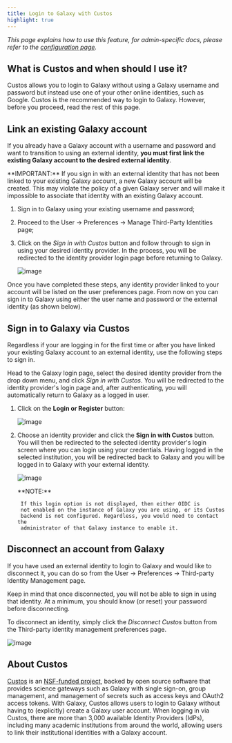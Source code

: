 ```yaml
---
title: Login to Galaxy with Custos
highlight: true
---
```


_This page explains how to use this feature, for admin-specific docs, please
refer to the [configuration page](/authnz/config/oidc/idps/custos/)._


## What is Custos and when should I use it?

Custos allows you to login to Galaxy without using a Galaxy username and
password but instead use one of your other online identities, such as Google.
Custos is the recommended way to login to Galaxy. However, before you proceed,
read the rest of this page.


## Link an existing Galaxy account

If you already have a Galaxy account with a username and password and want to
transition to using an external identity, **you must first link the existing
Galaxy account to the desired external identity**.

<div class="alert alert-info" role="alert">
    **IMPORTANT:** If you sign in with an external identity that has not been
    linked to your existing Galaxy account, a new Galaxy account will be created.
    This may violate the policy of a given Galaxy server and will make it
    impossible to associate that identity with an existing Galaxy account.
</div>

1. Sign in to Galaxy using your existing username and password;
2. Proceed to the User -> Preferences -> Manage Third-Party Identities page;
3. Click on the *Sign in with Custos* button and follow through to
   sign in using your desired identity provider. In the process, you will be
   redirected to the identity provider login page before returning to Galaxy.

   ![image](/authnz/use/oidc/idps/custos/user-preferences.png)

Once you have completed these steps, any identity provider linked to your
account will be listed on the user preferences page. From now on you can sign
in to Galaxy using either the user name and password or the external identity
(as shown below).

## Sign in to Galaxy via Custos

Regardless if your are logging in for the first time or after you have linked
your existing Galaxy account to an external identity, use the following steps
to sign in.

Head to the Galaxy login page, select the desired identity provider from the
drop down menu, and click *Sign in with Custos*. You will be redirected to the
identity provider's login page and, after authenticating, you will automatically
return to Galaxy as a logged in user.

1. Click on the **Login or Register** button:

    ![image](/authnz/use/oidc/idps/google/01.png)

2. Choose an identity provider and click the **Sign in with Custos** button.
   You will then be redirected to the selected identity provider's login screen
   where you can login using your credentials. Having logged in the selected
   institution, you will be redirected back to Galaxy and you will be logged in
   to Galaxy with your external identity.

    ![image](/authnz/use/oidc/idps/custos/custos-login-flow.png)

    <div class="alert alert-info" role="alert">
        **NOTE:**

        If this login option is not displayed, then either OIDC is
        not enabled on the instance of Galaxy you are using, or its Custos
        backend is not configured. Regardless, you would need to contact the
        administrator of that Galaxy instance to enable it.
    </div>


## Disconnect an account from Galaxy

If you have used an external identity to login to Galaxy and would like to
disconnect it, you can do so from the User -> Preferences -> Third-party Identity
Management page.

Keep in mind that once disconnected, you will not be able to sign in using that
identity. At a minimum, you should know (or reset) your password before
disconnecting.

To disconnect an identity, simply click the *Disconnect Custos* button from
the Third-party identity management preferences page.

![image](/authnz/use/oidc/idps/custos/disconnect-idp.png)


## About Custos

[Custos](https://airavata.apache.org/custos/) is an [NSF-funded
project](https://www.nsf.gov/awardsearch/showAward?AWD_ID=1840003&HistoricalAwards=false),
backed by open source software that provides science gateways such as Galaxy
with single sign-on, group management, and management of secrets such as access
keys and OAuth2 access tokens. With Galaxy, Custos allows users to login to
Galaxy without having to (explicitly) create a Galaxy user account. When logging
in via Custos, there are more than 3,000 available Identity Providers (IdPs),
including many academic institutions from around the world, allowing users to
link their institutional identities with a Galaxy account.